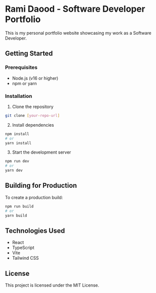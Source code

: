 # Rami Daood - Software Developer Portfolio

This is my personal portfolio website showcasing my work as a Software Developer.

## Getting Started

### Prerequisites

- Node.js (v16 or higher)
- npm or yarn

### Installation

1. Clone the repository
```bash
git clone [your-repo-url]
```

2. Install dependencies
```bash
npm install
# or
yarn install
```

3. Start the development server
```bash
npm run dev
# or
yarn dev
```

## Building for Production

To create a production build:

```bash
npm run build
# or
yarn build
```

## Technologies Used

- React
- TypeScript
- Vite
- Tailwind CSS

## License

This project is licensed under the MIT License.
